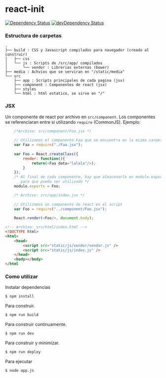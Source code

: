 react-init
============
[![Dependency Status](https://david-dm.org/wesitos/react-init.svg)](https://david-dm.org/wesitos/react-init)
[![devDependency Status](https://david-dm.org/wesitos/react-init/dev-status.svg)](https://david-dm.org/wesitos/react-init#info=devDependencies)
### Estructura de carpetas
    .
    ├── build : CSS y Javascript compilados para navegador (creado al construir)
    │   ├── css
    │   └── js : Scripts de /src/app/ compilados
    │       └── vendor : Librerias externas (bower)
    ├── media : Achvios que se serviran en "/static/media"
    └── src
        ├── app : Scripts principales de cada pagina (jsx)
        ├── component : Componentes de react (jsx)
        ├── styles
        └── html : html estatico, se sirve en "/"
### JSX
Un componente de react por archivo en `src/component`. Los componentes se referenciaran entre si utilizando `require` (CommonJS). Ejemplo:
``` js
    /*Archivo: src/component/Foo.jsx */
    
    // Utilizamos el componente Faa que se encuentra en la misma carpeta
    var Faa = require("./Faa.jsx");
    
    var Foo = React.createClass({
        render: function(){
            return(<Faa data="lalala"/>);
        }
    });
    /* Al final de cada componente, hay que almacenarlo en module.exports
       para que pueda ser utilizado */
    module.exports = Foo;
```
``` js
    /* Archivo: src/app/index.jsx */
    
    // Utilizamos un componente de react en el script
    var Foo = require("../component/Foo.jsx");
    
    React.render(<Foo/>, document.body);
```
``` html
<!-- Archivo: src/html/index.html -->
<!DOCTYPE html>
<html>
    <head>
        <script src="static/js/vendor/vendor.js" />
        <script src="static/js/index.js" />
    </head>
    <body></body>
</html
```
### Como utilizar
Instalar dependencias
``` bash
$ npm install
```
Para construir.
``` bash
$ npm run build
```
Para construir continuamente.
``` bash
$ npm run dev
```
Para construir y minimizar.
``` bash
$ npm run deploy
```
Para ejecutar
``` bash
$ node app.js
```
